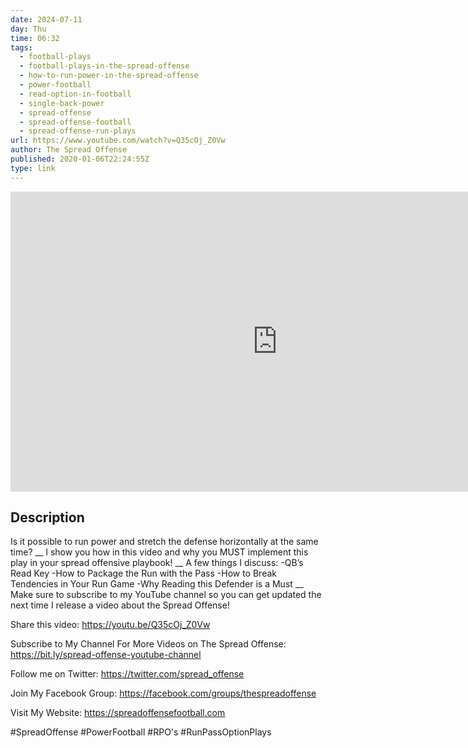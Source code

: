 ```yaml
---
date: 2024-07-11
day: Thu
time: 06:32
tags:
  - football-plays
  - football-plays-in-the-spread-offense
  - how-to-run-power-in-the-spread-offense
  - power-football
  - read-option-in-football
  - single-back-power
  - spread-offense
  - spread-offense-football
  - spread-offense-run-plays
url: https://www.youtube.com/watch?v=Q35cOj_Z0Vw
author: The Spread Offense
published: 2020-01-06T22:24:55Z
type: link
---
```


<iframe width="854" height="480" src="https://www.youtube.com/embed/Q35cOj_Z0Vw" frameborder="0" allowfullscreen></iframe>

## Description
Is it possible to run power and stretch the defense horizontally at the same time?
__
I show you how in this video and why you MUST implement this play in your spread offensive playbook!
__
A few things I discuss:
-QB’s Read Key
-How to Package the Run with the Pass
-How to Break Tendencies in Your Run Game
-Why Reading this Defender is a Must
__
Make sure to subscribe to my YouTube channel so you can get updated the next time I release a video about the Spread Offense!

Share this video: 
https://youtu.be/Q35cOj_Z0Vw

Subscribe to My Channel For More Videos on The Spread Offense: 
https://bit.ly/spread-offense-youtube-channel

Follow me on Twitter: 
https://twitter.com/spread_offense

Join My Facebook Group: 
https://facebook.com/groups/thespreadoffense

Visit My Website: 
https://spreadoffensefootball.com

#SpreadOffense
#PowerFootball
#RPO's
#RunPassOptionPlays